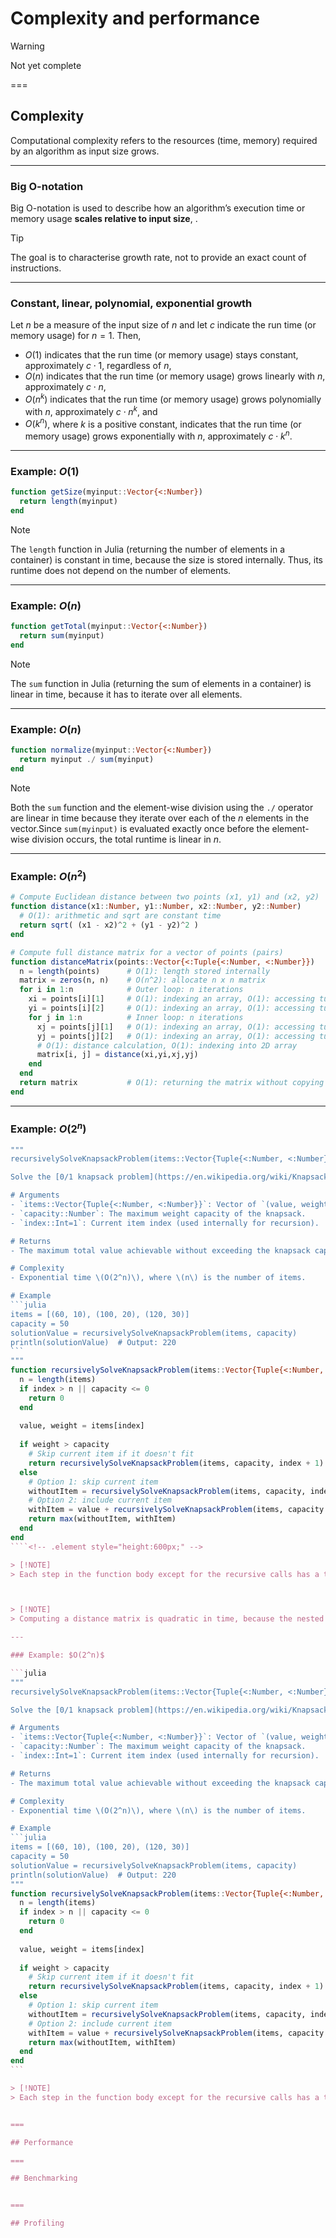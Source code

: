 # Complexity and performance

> [!WARNING]
> Not yet complete

===

## Complexity

Computational complexity refers to the resources (time, memory) required by an algorithm as input size grows.

---

### Big O-notation

Big O-notation is used to describe how an algorithm’s execution time or memory usage **scales relative to input size**, .

> [!TIP]
> The goal is to characterise growth rate, not to provide an exact count of instructions.

---

### Constant, linear, polynomial, exponential growth

Let $n$ be a measure of the input size of $n$ and let $c$ indicate the run time (or memory usage) for $n=1$. Then,
 
- $O(1)$ indicates that the run time (or memory usage) stays constant, approximately $c \cdot 1$, regardless of $n$,
- $O(n)$ indicates that the run time (or memory usage) grows linearly with $n$, approximately $c \cdot n$,
- $O(n^k)$ indicates that the run time (or memory usage) grows polynomially with $n$, approximately $c \cdot n^k$, and
- $O(k^n)$, where $k$ is a positive constant, indicates that the run time (or memory usage) grows exponentially with $n$, approximately $c \cdot k^n$.

---

### Example: $O(1)$

```julia
function getSize(myinput::Vector{<:Number})
  return length(myinput)
end
```

> [!NOTE]
> The `length` function in Julia (returning the number of elements in a container) is constant in time, because the size is stored internally. Thus, its runtime does not depend on the number of elements.

---

### Example: $O(n)$

```julia
function getTotal(myinput::Vector{<:Number})
  return sum(myinput)
end
```

> [!NOTE]
> The `sum` function in Julia (returning the sum of elements in a container) is linear in time, because it has to iterate over all elements. 

---

### Example: $O(n)$

```julia
function normalize(myinput::Vector{<:Number})
  return myinput ./ sum(myinput)
end
```

> [!NOTE]
> Both the `sum` function and the element-wise division using the `./` operator are linear in time because they iterate over each of the $n$ elements in the vector.Since `sum(myinput)` is evaluated exactly once before the element-wise division occurs, the total runtime is linear in $n$.

---

### Example: $O(n^2)$

```julia [1-5|7-22|9-10|11-20|12-13|14-19|15-16|17-18|20|7-20]
# Compute Euclidean distance between two points (x1, y1) and (x2, y2)
function distance(x1::Number, y1::Number, x2::Number, y2::Number)
  # O(1): arithmetic and sqrt are constant time
  return sqrt( (x1 - x2)^2 + (y1 - y2)^2 )
end

# Compute full distance matrix for a vector of points (pairs)
function distanceMatrix(points::Vector{<:Tuple{<:Number, <:Number}})
  n = length(points)      # O(1): length stored internally
  matrix = zeros(n, n)    # O(n^2): allocate n x n matrix
  for i in 1:n            # Outer loop: n iterations
    xi = points[i][1]     # O(1): indexing an array, O(1): accessing tuple element
    yi = points[i][2]     # O(1): indexing an array, O(1): accessing tuple element
    for j in 1:n          # Inner loop: n iterations
      xj = points[j][1]   # O(1): indexing an array, O(1): accessing tuple element
      yj = points[j][2]   # O(1): indexing an array, O(1): accessing tuple element
      # O(1): distance calculation, O(1): indexing into 2D array
      matrix[i, j] = distance(xi,yi,xj,yj)
    end
  end
  return matrix           # O(1): returning the matrix without copying
end
```

---

### Example: $O(2^n)$

````julia [1-24|25-43]
"""
recursivelySolveKnapsackProblem(items::Vector{Tuple{<:Number, <:Number}}, capacity::Number, index::Int=1) -> Number

Solve the [0/1 knapsack problem](https://en.wikipedia.org/wiki/Knapsack_problem) using brute-force recursion.

# Arguments
- `items::Vector{Tuple{<:Number, <:Number}}`: Vector of `(value, weight)` pairs for each item.
- `capacity::Number`: The maximum weight capacity of the knapsack.
- `index::Int=1`: Current item index (used internally for recursion).

# Returns
- The maximum total value achievable without exceeding the knapsack capacity.

# Complexity
- Exponential time \(O(2^n)\), where \(n\) is the number of items.

# Example
```julia
items = [(60, 10), (100, 20), (120, 30)]
capacity = 50
solutionValue = recursivelySolveKnapsackProblem(items, capacity)
println(solutionValue)  # Output: 220
```
"""
function recursivelySolveKnapsackProblem(items::Vector{Tuple{<:Number, <:Number}}, capacity::Number, index::Int=1)
  n = length(items)
  if index > n || capacity <= 0
    return 0
  end
  
  value, weight = items[index]
  
  if weight > capacity
    # Skip current item if it doesn't fit
    return recursivelySolveKnapsackProblem(items, capacity, index + 1)
  else
    # Option 1: skip current item
    withoutItem = recursivelySolveKnapsackProblem(items, capacity, index + 1)
    # Option 2: include current item
    withItem = value + recursivelySolveKnapsackProblem(items, capacity - weight, index + 1)
    return max(withoutItem, withItem)
  end
end
````<!-- .element style="height:600px;" -->

> [!NOTE]
> Each step in the function body except for the recursive calls has a time complexity of $O(1)$. In each of the $n$ indices two calls to the recursive function are made, resulting in an overall complexity of $O(2^n)$.



> [!NOTE]
> Computing a distance matrix is quadratic in time, because the nested loops have a complexity of $O(n) \cdot O(n) \cdot O(1) = O(n^2)$, and no other operation adds a higher complexity.

---

### Example: $O(2^n)$

```julia
"""
recursivelySolveKnapsackProblem(items::Vector{Tuple{<:Number, <:Number}}, capacity::Number, index::Int=1) -> Number

Solve the [0/1 knapsack problem](https://en.wikipedia.org/wiki/Knapsack_problem) using brute-force recursion.

# Arguments
- `items::Vector{Tuple{<:Number, <:Number}}`: Vector of `(value, weight)` pairs for each item.
- `capacity::Number`: The maximum weight capacity of the knapsack.
- `index::Int=1`: Current item index (used internally for recursion).

# Returns
- The maximum total value achievable without exceeding the knapsack capacity.

# Complexity
- Exponential time \(O(2^n)\), where \(n\) is the number of items.

# Example
```julia
items = [(60, 10), (100, 20), (120, 30)]
capacity = 50
solutionValue = recursivelySolveKnapsackProblem(items, capacity)
println(solutionValue)  # Output: 220
"""
function recursivelySolveKnapsackProblem(items::Vector{Tuple{<:Number, <:Number}}, capacity::Number, index::Int=1)
  n = length(items)
  if index > n || capacity <= 0
    return 0
  end
  
  value, weight = items[index]
  
  if weight > capacity
    # Skip current item if it doesn't fit
    return recursivelySolveKnapsackProblem(items, capacity, index + 1)
  else
    # Option 1: skip current item
    withoutItem = recursivelySolveKnapsackProblem(items, capacity, index + 1)
    # Option 2: include current item
    withItem = value + recursivelySolveKnapsackProblem(items, capacity - weight, index + 1)
    return max(withoutItem, withItem)
  end
end
```

> [!NOTE]
> Each step in the function body except for the recursive calls has a time complexity of $O(1)$. In each of the $n$ indices two calls to the recursive function are made, resulting in an overall complexity of $O(2^n)$.


===

## Performance

===

## Benchmarking


===

## Profiling


